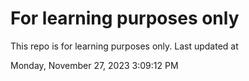 # For learning purposes only
This repo is for learning purposes only.
Last updated at

Monday, November 27, 2023 3:09:12 PM

